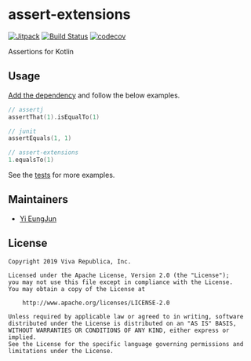 # assert-extensions

[![Jitpack](https://jitpack.io/v/toss/assert-extensions.svg)](https://jitpack.io/#toss/assert-extensions)
[![Build Status](https://travis-ci.org/toss/assert-extensions.svg?branch=master)](https://travis-ci.org/toss/assert-extensions)
[![codecov](https://codecov.io/gh/toss/assert-extensions/branch/master/graph/badge.svg)](https://codecov.io/gh/toss/assert-extensions)

Assertions for Kotlin

## Usage

[Add the dependency](https://jitpack.io/#toss/assert-extensions) and
follow the below examples.

```kotlin
// assertj
assertThat(1).isEqualTo(1)

// junit
assertEquals(1, 1)

// assert-extensions
1.equalsTo(1)
```

See the [tests](./src/test/kotlin/im/toss/assert-extensions/AssertionsKtTest.kt) for more examples.

## Maintainers

* [Yi EungJun](https://github.com/eungjun-yi)

## License

    Copyright 2019 Viva Republica, Inc.

    Licensed under the Apache License, Version 2.0 (the "License");
    you may not use this file except in compliance with the License.
    You may obtain a copy of the License at

        http://www.apache.org/licenses/LICENSE-2.0

    Unless required by applicable law or agreed to in writing, software
    distributed under the License is distributed on an "AS IS" BASIS,
    WITHOUT WARRANTIES OR CONDITIONS OF ANY KIND, either express or implied.
    See the License for the specific language governing permissions and
    limitations under the License.
